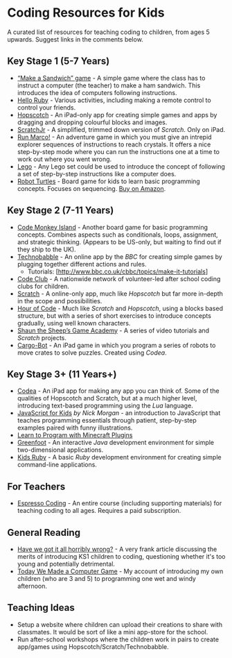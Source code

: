 # Coding Resources for Kids

A curated list of resources for teaching coding to children, from ages 5 upwards. Suggest links in the comments below.

## Key Stage 1 (5-7 Years)

- [“Make a Sandwich” game](http://blog.craigs.me/2014-11-18-comfort-zone.html#following-instructions) - A simple game where the class has to instruct a computer (the teacher) to make a ham sandwich. This introduces the idea of computers following instructions.
- [Hello Ruby](http://www.helloruby.com/) - Various activities, including making a remote control to control your friends.
- [Hopscotch](http://www.gethopscotch.com/) - An iPad-only app for creating simple games and apps by dragging and dropping colourful blocks and images.
- [ScratchJr](http://www.scratchjr.org/) - A simplified, trimmed down version of _Scratch_. Only on iPad.
- [Run Marco!](https://www.allcancode.com/) - An adventure game in which you must give an intrepid explorer sequences of instructions to reach crystals. It offers a nice step-by-step mode where you can run the instructions one at a time to work out where you went wrong.
- [Lego](http://www.lego.com/) - Any Lego set could be used to introduce the concept of following a set of step-by-step instructions like a computer does.
- [Robot Turtles](http://www.robotturtles.com/) - Board game for kids to learn basic programming concepts. Focuses on sequencing. [Buy on Amazon](http://www.amazon.co.uk/ThinkFun-Robot-Turtles-Board-Game/dp/B00HN2BXUY).

## Key Stage 2 (7-11 Years)

- [Code Monkey Island](http://codemonkeyplanet.com/) - Another board game for basic programming concepts. Combines aspects such as conditionals, loops, assignment, and strategic thinking. (Appears to be US-only, but waiting to find out if they ship to the UK).
- [Technobabble](http://www.bbc.co.uk/cbbc/games/make-it-technobabble-game-maker) - An online app by the _BBC_ for creating simple games by plugging together different actions and rules.
  - Tutorials: [http://www.bbc.co.uk/cbbc/topics/make-it-tutorials]
- [Code Club](https://www.codeclub.org.uk/) - A nationwide network of volunteer-led after school coding clubs for children.
- [Scratch](http://scratch.mit.edu/) - A online-only app, much like _Hopscotch_ but far more in-depth in the scope and possibilities.
- [Hour of Code](http://code.org/learn) - Much like _Scratch_ and _Hopscotch_, using a blocks based structure, but with a series of short exercises to introduce concepts gradually, using well known characters.
- [Shaun the Sheep’s Game Academy](http://shaunsgameacademy.co.uk/) - A series of video tutorials and _Scratch_ projects.
- [Cargo-Bot](http://twolivesleft.com/CargoBot/) - An iPad game in which you program a series of robots to move crates to solve puzzles. Created using _Codea_.

## Key Stage 3+ (11 Years+)

- [Codea](http://twolivesleft.com/Codea/) - An iPad app for making any app you can think of. Some of the qualities of Hopscotch and Scratch, but at a much higher level, introducing text-based programming using the _Lua_ language.
- [JavaScript for Kids](http://www.nostarch.com/javascriptforkids) _by Nick Morgan_ - an introduction to JavaScript that teaches programming essentials through patient, step-by-step examples paired with funny illustrations.
- [Learn to Program with Minecraft Plugins ](https://pragprog.com/book/ahmine2/learn-to-program-with-minecraft-plugins)
- [Greenfoot](ttp://www.greenfoot.org/overview) - An interactive _Java_ development environment for simple two-dimensional applications.
- [Kids Ruby](http://kidsruby.com/) - A basic _Ruby_ development environment for creating simple command-line applications.

## For Teachers

- [Espresso Coding](http://www.espressocoding.co.uk/) - An entire course (including supporting materials) for teaching coding to all ages. Requires a paid subscription.

## General Reading

- [Have we got it all horribly wrong?](http://www.codingclub.co.uk/blog.php#2) - A very frank article discussing the merits of introducing KS1 children to coding, questioning whether it's too young and potentially detrimental.
- [Today We Made a Computer Game](http://blog.craigs.me/2015-01-10-today-we-made-a-computer-game.html) - My account of introducing my own children (who are 3 and 5) to programming one wet and windy afternoon.

## Teaching Ideas

- Setup a website where children can upload their creations to share with classmates. It would be sort of like a mini app-store for the school.
- Run after-school workshops where the children work in pairs to create app/games using Hopscotch/Scratch/Technobabble.